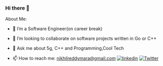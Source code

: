 ### Hi there 👋

About Me:

- 🔭 I’m a Software Engineer(on career break)
 
- 👯 I’m looking to collaborate on software projects written in Go or C++
 
- 💬 Ask me about 5g, C++ and Programming,Cool Tech
 
- 📫 How to reach me: nikhilreddymara@gmail.com [![linkedin][linkedin-badge]][linkedin] [![Twitter][twitter-badge]][Twitter]




[twitter-badge]: https://img.shields.io/twitter/url?label=@nikhilreddymara&style=social&url=https%3A%2F%2Ftwitter.com%2Fnikhilreddymara
[Twitter]: https://twitter.com/nikhilreddymara

[linkedin-badge]: https://img.shields.io/badge/linkedin-%230077B5.svg?&logoColor=white&logo=linkedin&style=flat
[linkedin]: https://www.linkedin.com/in/nikhil-mara-773844b1/


